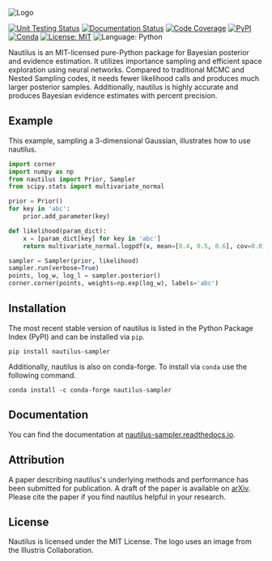 ![Logo](https://raw.githubusercontent.com/johannesulf/nautilus/main/docs/nautilus_text_image.png "Logo")

[![Unit Testing Status](https://img.shields.io/github/actions/workflow/status/johannesulf/nautilus/tests.yml?branch=main&label=tests)](https://github.com/johannesulf/nautilus/actions)
[![Documentation Status](https://img.shields.io/readthedocs/nautilus-sampler)](https://nautilus-sampler.readthedocs.io/en/latest/)
[![Code Coverage](https://img.shields.io/coverallsCoverage/github/johannesulf/nautilus)](https://coveralls.io/github/johannesulf/nautilus?branch=main)
[![PyPI](https://img.shields.io/pypi/v/nautilus-sampler?color=blue)](https://pypi.org/project/nautilus-sampler/)
[![Conda](https://img.shields.io/conda/vn/conda-forge/nautilus-sampler?color=blue)](https://anaconda.org/conda-forge/nautilus-sampler)
[![License: MIT](https://img.shields.io/github/license/johannesulf/nautilus?color=blue)](https://raw.githubusercontent.com/johannesulf/nautilus/main/LICENSE)
![Language: Python](https://img.shields.io/github/languages/top/johannesulf/nautilus)

Nautilus is an MIT-licensed pure-Python package for Bayesian posterior and evidence estimation. It utilizes importance sampling and efficient space exploration using neural networks. Compared to traditional MCMC and Nested Sampling codes, it needs fewer likelihood calls and produces much larger posterior samples. Additionally, nautilus is highly accurate and produces Bayesian evidence estimates with percent precision.

## Example

This example, sampling a 3-dimensional Gaussian, illustrates how to use nautilus.

```python
import corner
import numpy as np
from nautilus import Prior, Sampler
from scipy.stats import multivariate_normal

prior = Prior()
for key in 'abc':
    prior.add_parameter(key)

def likelihood(param_dict):
    x = [param_dict[key] for key in 'abc']
    return multivariate_normal.logpdf(x, mean=[0.4, 0.5, 0.6], cov=0.01)

sampler = Sampler(prior, likelihood)
sampler.run(verbose=True)
points, log_w, log_l = sampler.posterior()
corner.corner(points, weights=np.exp(log_w), labels='abc')
```

## Installation

The most recent stable version of nautilus is listed in the Python Package Index (PyPI) and can be installed via ``pip``.

```shell
pip install nautilus-sampler
```

Additionally, nautilus is also on conda-forge. To install via ``conda`` use the following command.

```shell
conda install -c conda-forge nautilus-sampler
```

## Documentation

You can find the documentation at [nautilus-sampler.readthedocs.io](https://nautilus-sampler.readthedocs.io).

## Attribution

A paper describing nautilus's underlying methods and performance has been submitted for publication. A draft of the paper is available on [arXiv](https://arxiv.org/abs/2306.16923). Please cite the paper if you find nautilus helpful in your research.

## License

Nautilus is licensed under the MIT License. The logo uses an image from the Illustris Collaboration.
